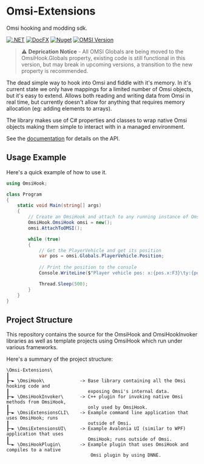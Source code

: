 ﻿# Omsi-Extensions
Omsi hooking and modding sdk.

[![.NET](https://github.com/space928/Omsi-Extensions/actions/workflows/dotnet.yml/badge.svg)](https://github.com/space928/Omsi-Extensions/actions/workflows/dotnet.yml)
[![DocFX](https://github.com/space928/Omsi-Extensions/actions/workflows/docs.yml/badge.svg)](https://github.com/space928/Omsi-Extensions/actions/workflows/docs.yml)
[![Nuget](https://img.shields.io/nuget/v/omsihook)](https://www.nuget.org/packages/OmsiHook/)
[![OMSI Version](https://img.shields.io/badge/OMSI%20Version-2.3.004-orange)](https://store.steampowered.com/app/252530/OMSI_2_Steam_Edition/)

> :warning: **Deprication Notice** - All OMSI Globals are being moved to the OmsiHook.Globals property, existing code is still functional in this version,
> but may break in upcoming versions, a transition to the new property is recommended.

The dead simple way to hook into Omsi and fiddle with it's memory. In it's current state we only have 
mappings for a limited number of Omsi objects, but it's easy to extend. Allows both reading and writing 
data from Omsi in real time, but currently doesn't allow for anything that requires memory allocation 
(eg: adding elements to arrays).

The library makes use of C# properties and classes to wrap native Omsi objects making them simple to interact 
with in a managed environment.

See the [documentation](https://space928.github.io/Omsi-Extensions/index.html) for details on the API.

## Usage Example
Here's a quick example of how to use it.
```cs
using OmsiHook;

class Program
{
    static void Main(string[] args)
    {
        // Create an OmsiHook and attach to any running instance of Omsi
        OmsiHook.OmsiHook omsi = new();
        omsi.AttachToOMSI();

        while (true)
        {
            // Get the PlayerVehicle and get its position
            var pos = omsi.Globals.PlayerVehicle.Position;
            
            // Print the position to the console
            Console.WriteLine($"Player vehicle pos: x:{pos.x:F3}\ty:{pos.y:F3}\tz:{pos.z:F3}");

            Thread.Sleep(500);
        }
    }
}
```

## Project Structure
This repository contains the source for the OmsiHook and OmsiHookInvoker libraries as well as template 
projects using OmsiHook which run under various frameworks.

Here's a summary of the project structure:
```
\Omsi-Extensions\
┃
┠─► \OmsiHook\             -> Base library containing all the Omsi hooking code and 
┃                             exposing Omsi's internal data.
┠─► \OmsiHookInvoker\      -> C++ plugin for invoking native Omsi methods from OmsiHook, 
┃                             only used by OmsiHook.
┠─► \OmsiExtensionsCLI\    -> Example command line application that uses OmsiHook; runs
┃                             outside of Omsi.
┠─► \OmsiExtensionsUI\     -> Example Avalonia UI (similar to WPF) application that uses
┃                             OmsiHook; runs outside of Omsi.
┖─► \OmsiHookPlugin\       -> Example plugin that uses OmsiHook and compiles to a native
                               Omsi plugin by using DNNE.
```
